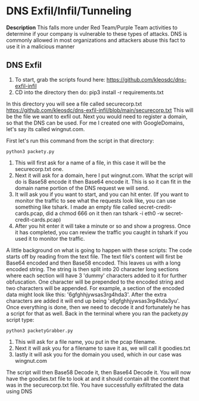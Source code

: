 # DNS Exfil/Infil/Tunneling

**Description**
This falls more under Red Team/Purple Team activities to determine if your company is vulnerable to these types of attacks. DNS is commonly allowed in most organizations and attackers abuse this fact to use it in a malicious manner
## DNS Exfil
1. To start, grab the scripts found here:  https://github.com/kleosdc/dns-exfil-infil 
2. CD into the directory then do: pip3 install -r requirements.txt

In this directory you will see a file called securecorp.txt  https://github.com/kleosdc/dns-exfil-infil/blob/main/securecorp.txt
This will be the file we want to exfil out. Next you would need to register a domain, so that the DNS can be used. For me I created one with GoogleDomains, let's say its called wingnut.com. 

First let's run this command from the script in that directory:
```
python3 packety.py
```
1. This will first ask for a name of a file, in this case it will be the securecorp.txt one. 
2. Next it will ask for a domain, here I put wingnut.com. What the script will do is Base58 encode it then Base64 encode it. This is so it can fit in the domain name portion of the DNS request we will send. 
3. It will ask you if you want to start, and you can hit enter. (If you want to monitor the traffic to see what the requests look like, you can use something like tshark. I made an empty file called secret-credit-cards.pcap, did a chmod 666 on it then ran tshark -i eth0 -w secret-credit-cards.pcap)
4. After you hit enter it will take a minute or so and show a progress. Once it has completed, you can review the traffic you caught in tshark if you used it to monitor the traffic.


A little background on what is going to happen with these scripts: The code starts off by reading from the text file. The text file's content will first be Base64 encoded and then Base58 encoded. This leaves us with a long encoded string. The string is then split into 20 character long sections where each section will have 3 'dummy' characters added to it for further obfuscation. One character will be prepended to the encoded string and two characters will be appended. For example, a section of the encoded data might look like this: '6gfghhjywsas3rg4hda3'. After the extra characters are added it will end up being 'x6gfghhjywsas3rg4hda3yu'.
Once everything is done, then we need to decode it and fortunately he has a script for that as well. Back in the terminal where you ran the packety.py script type:
```
python3 packetyGrabber.py
```
1. This will ask for a file name, you put in the pcap filename. 
2. Next it will ask you for a filename to save it as, we will call it goodies.txt
3. lastly it will ask you for the domain you used, which in our case was wingnut.com

The script will then Base58 Decode it, then Base64 Decode it. You will now have the goodies.txt file to look at and it should contain all the content that was in the securecorp.txt file. You have successfully exfiltrated the data using DNS


